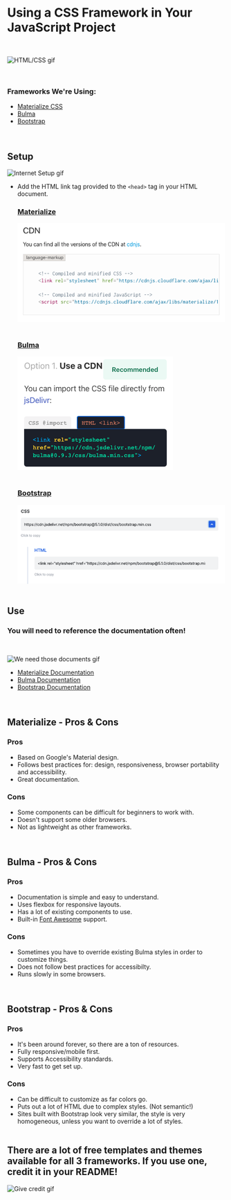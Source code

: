 # Using a CSS Framework in Your JavaScript Project

&nbsp;

![HTML/CSS gif](https://media4.giphy.com/media/kHqxku9x2McIT9zV66/giphy.gif?cid=790b761143e70a3a7dee904875525edc83de7939fbf9ac83&rid=giphy.gif&ct=g)   


&nbsp;

### Frameworks We're Using:   

- [Materialize CSS](https://materializecss.com/)
- [Bulma](https://bulma.io)
- [Bootstrap](https://www.bootstrapcdn.com/)

&nbsp;

## Setup
  ![Internet Setup gif](https://i.giphy.com/media/l41m1CuaT5Oy624Ra/200w.webp)

* Add the HTML link tag provided to the `<head>` tag in your HTML document.

  ### [Materialize](https://materializecss.com/getting-started.html)

    ![Materialize CDN link tag](/images/screengrabs/materialize-cdn.png)
\
&nbsp;

  ### [Bulma](https://bulma.io/documentation/overview/start/)

    ![Bulma CDN link tag](/images/screengrabs/bulma-cdn.png)
\
&nbsp;

  ### [Bootstrap](https://www.bootstrapcdn.com/)

    ![Bootstrap CDN link tag](/images/screengrabs/bootstrap-cdn.png)
\
&nbsp;

## Use 

### **You will need to reference the documentation often!**

&nbsp;

![We need those documents gif](https://media1.giphy.com/media/3ohc0Tl6T6UxpboOha/giphy.gif?cid=790b761144eb37d43c3482efbe5764b93b4599af066742dc&rid=giphy.gif&ct=g)



* [Materialize Documentation](https://materializecss.com/about.html)
* [Bulma Documentation](https://bulma.io/documentation/)
* [Bootstrap Documentation](https://getbootstrap.com/docs/4.1/getting-started/introduction/)

&nbsp;

## Materialize - Pros & Cons

### Pros
* Based on Google's Material design.
* Follows best practices for: design, responsiveness, browser portability and accessibility.
* Great documentation. 

### Cons
* Some components can be difficult for beginners to work with.
* Doesn't support some older browsers.
* Not as lightweight as other frameworks.

&nbsp;

## Bulma - Pros & Cons

### Pros 
* Documentation is simple and easy to understand.
* Uses flexbox for responsive layouts.
* Has a lot of existing components to use.
* Built-in [Font Awesome](https://fontawesome.com/v5.15/icons?d=gallery&p=2) support.

### Cons
* Sometimes you have to override existing Bulma styles in order to customize things.
* Does not follow best practices for accessibilty.
* Runs slowly in some browsers.

&nbsp;

## Bootstrap - Pros & Cons

### Pros
* It's been around forever, so there are a ton of resources.
* Fully responsive/mobile first.
* Supports Accessibility standards.
* Very fast to get set up.

### Cons
* Can be difficult to customize as far colors go.
* Puts out a lot of HTML due to complex styles. (Not semantic!)
* Sites built with Bootstrap look very similar, the style is very homogeneous, unless you want to override a lot of styles.
\
&nbsp;

## There are a lot of free templates and themes available for all 3 frameworks. **If you use one, credit it in your README!**

![Give credit gif](https://media1.giphy.com/media/ZeXdlE5jKDtIu4A8kd/200w.webp?cid=ecf05e471e6j3lihupact2z85tx8hgbkf0lxkxoj34wa9jja&rid=200w.webp&ct=g)